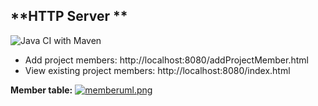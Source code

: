 ## **HTTP Server **

![Java CI with Maven](https://github.com/kristiania/pgr203innevering3-ghandeland/workflows/Java%20CI%20with%20Maven/badge.svg?branch=master)

<ul>
<li>Add project members: http://localhost:8080/addProjectMember.html</li>
<li>View existing project members: http://localhost:8080/index.html</li>
</ul>

**Member table:**
[![memberuml.png](https://i.postimg.cc/wM7YdfQM/memberuml.png)](https://postimg.cc/V0QVqFTP)
